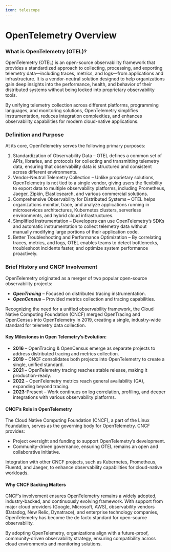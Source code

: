 ```yaml
---
icon: telescope
---
```


# OpenTelemetry Overview

### What is OpenTelemetry (OTEL)?

OpenTelemetry (OTEL) is an open-source observability framework that provides a standardized approach to collecting, processing, and exporting telemetry data—including traces, metrics, and logs—from applications and infrastructure. It is a vendor-neutral solution designed to help organizations gain deep insights into the performance, health, and behavior of their distributed systems without being locked into proprietary observability tools.

By unifying telemetry collection across different platforms, programming languages, and monitoring solutions, OpenTelemetry simplifies instrumentation, reduces integration complexities, and enhances observability capabilities for modern cloud-native applications.

### Definition and Purpose <a href="#toc189582862" id="toc189582862"></a>

At its core, OpenTelemetry serves the following primary purposes:

1. Standardization of Observability Data – OTEL defines a common set of APIs, libraries, and protocols for collecting and transmitting telemetry data, ensuring that observability data is structured and consistent across different environments.
2. Vendor-Neutral Telemetry Collection – Unlike proprietary solutions, OpenTelemetry is not tied to a single vendor, giving users the flexibility to export data to multiple observability platforms, including Prometheus, Jaeger, Zipkin, Elasticsearch, and various commercial solutions.
3. Comprehensive Observability for Distributed Systems – OTEL helps organizations monitor, trace, and analyze applications running in microservices architectures, Kubernetes clusters, serverless environments, and hybrid cloud infrastructures.
4. Simplified Instrumentation – Developers can use OpenTelemetry’s SDKs and automatic instrumentation to collect telemetry data without manually modifying large portions of their application code.
5. Better Troubleshooting and Performance Optimization – By correlating traces, metrics, and logs, OTEL enables teams to detect bottlenecks, troubleshoot incidents faster, and optimize system performance proactively.

### Brief History and CNCF Involvement <a href="#toc189582863" id="toc189582863"></a>

OpenTelemetry originated as a merger of two popular open-source observability projects:

* _**OpenTracing**_ – Focused on distributed tracing instrumentation.
* _**OpenCensus**_ – Provided metrics collection and tracing capabilities.

Recognizing the need for a unified observability framework, the Cloud Native Computing Foundation (CNCF) merged OpenTracing and OpenCensus into OpenTelemetry in 2019, creating a single, industry-wide standard for telemetry data collection.

#### Key Milestones in Open Telemetry’s Evolution: <a href="#hdtk69fg7gbk" id="hdtk69fg7gbk"></a>

* **2016** – OpenTracing & OpenCensus emerge as separate projects to address distributed tracing and metrics collection.
* **2019** – CNCF consolidates both projects into OpenTelemetry to create a single, unified standard.
* **2021** – OpenTelemetry tracing reaches stable release, making it production-ready.
* **2022** – OpenTelemetry metrics reach general availability (GA), expanding beyond tracing.
* **2023**-Present – Work continues on log correlation, profiling, and deeper integrations with various observability platforms.

#### CNCF’s Role in OpenTelemetry <a href="#id-2ex7iy7wzwb" id="id-2ex7iy7wzwb"></a>

The Cloud Native Computing Foundation (CNCF), a part of the Linux Foundation, serves as the governing body for OpenTelemetry. CNCF provides:

* Project oversight and funding to support OpenTelemetry’s development.
* Community-driven governance, ensuring OTEL remains an open and collaborative initiative.

Integration with other CNCF projects, such as Kubernetes, Prometheus, Fluentd, and Jaeger, to enhance observability capabilities for cloud-native workloads.

#### Why CNCF Backing Matters <a href="#xvp0t389r7q7" id="xvp0t389r7q7"></a>

CNCF’s involvement ensures OpenTelemetry remains a widely adopted, industry-backed, and continuously evolving framework. With support from major cloud providers (Google, Microsoft, AWS), observability vendors (Datadog, New Relic, Dynatrace), and enterprise technology companies, OpenTelemetry has become the de facto standard for open-source observability.

By adopting OpenTelemetry, organizations align with a future-proof, community-driven observability strategy, ensuring compatibility across cloud environments and monitoring solutions.
